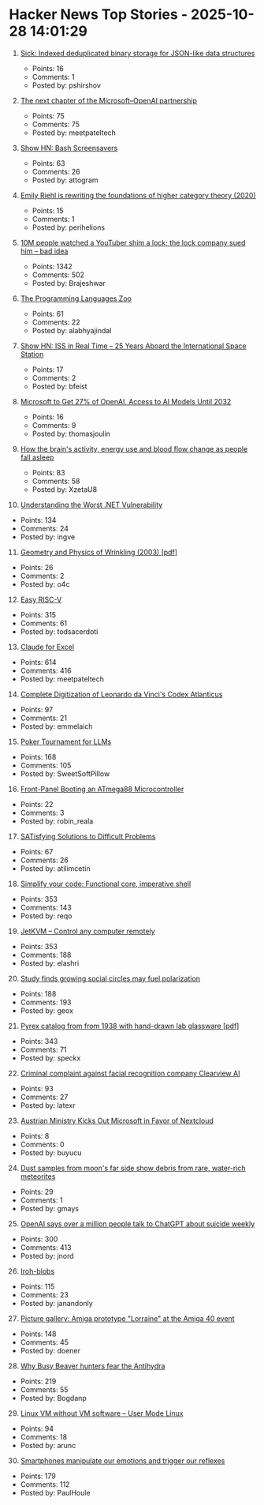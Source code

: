 # Hacker News Top Stories - 2025-10-28 14:01:29

1. [Sick: Indexed deduplicated binary storage for JSON-like data structures](https://github.com/7mind/sick)
   - Points: 16
   - Comments: 1
   - Posted by: pshirshov

2. [The next chapter of the Microsoft–OpenAI partnership](https://openai.com/index/next-chapter-of-microsoft-openai-partnership/)
   - Points: 75
   - Comments: 75
   - Posted by: meetpateltech

3. [Show HN: Bash Screensavers](https://github.com/attogram/bash-screensavers)
   - Points: 63
   - Comments: 26
   - Posted by: attogram

4. [Emily Riehl is rewriting the foundations of higher category theory (2020)](https://www.quantamagazine.org/emily-riehl-conducts-the-mathematical-orchestra-from-the-middle-20200902/)
   - Points: 15
   - Comments: 1
   - Posted by: perihelions

5. [10M people watched a YouTuber shim a lock; the lock company sued him – bad idea](https://arstechnica.com/tech-policy/2025/10/suing-a-popular-youtuber-who-shimmed-a-130-lock-what-could-possibly-go-wrong/)
   - Points: 1342
   - Comments: 502
   - Posted by: Brajeshwar

6. [The Programming Languages Zoo](https://plzoo.andrej.com/)
   - Points: 61
   - Comments: 22
   - Posted by: alabhyajindal

7. [Show HN: ISS in Real Time – 25 Years Aboard the International Space Station](https://issinrealtime.org)
   - Points: 17
   - Comments: 2
   - Posted by: bfeist

8. [Microsoft to Get 27% of OpenAI, Access to AI Models Until 2032](https://www.bloomberg.com/news/articles/2025-10-28/microsoft-to-get-27-of-openai-access-to-ai-models-until-2032)
   - Points: 16
   - Comments: 9
   - Posted by: thomasjoulin

9. [How the brain's activity, energy use and blood flow change as people fall asleep](https://www.massgeneralbrigham.org/en/about/newsroom/press-releases/research-shows-coordinated-shift-in-brain-activity-while-asleep)
   - Points: 83
   - Comments: 58
   - Posted by: XzetaU8

10. [Understanding the Worst .NET Vulnerability](https://andrewlock.net/understanding-the-worst-dotnet-vulnerability-request-smuggling-and-cve-2025-55315/)
   - Points: 134
   - Comments: 24
   - Posted by: ingve

11. [Geometry and Physics of Wrinkling (2003) [pdf]](https://softmath.seas.harvard.edu/wp-content/uploads/2019/10/2003-03.pdf)
   - Points: 26
   - Comments: 2
   - Posted by: o4c

12. [Easy RISC-V](https://dramforever.github.io/easyriscv/)
   - Points: 315
   - Comments: 61
   - Posted by: todsacerdoti

13. [Claude for Excel](https://www.claude.com/claude-for-excel)
   - Points: 614
   - Comments: 416
   - Posted by: meetpateltech

14. [Complete Digitization of Leonardo da Vinci's Codex Atlanticus](https://www.openculture.com/2025/10/digitization-of-leonardo-da-vincis-codex-atlanticus.html)
   - Points: 97
   - Comments: 21
   - Posted by: emmelaich

15. [Poker Tournament for LLMs](https://pokerbattle.ai/event)
   - Points: 168
   - Comments: 105
   - Posted by: SweetSoftPillow

16. [Front-Panel Booting an ATmega88 Microcontroller](https://www.linusakesson.net/hardware/frontpanel/index.php)
   - Points: 22
   - Comments: 3
   - Posted by: robin_reala

17. [SATisfying Solutions to Difficult Problems](https://vaibhavsagar.com/blog/2025/10/22/satisfying-solutions/)
   - Points: 67
   - Comments: 26
   - Posted by: atilimcetin

18. [Simplify your code: Functional core, imperative shell](https://testing.googleblog.com/2025/10/simplify-your-code-functional-core.html)
   - Points: 353
   - Comments: 143
   - Posted by: reqo

19. [JetKVM – Control any computer remotely](https://jetkvm.com/)
   - Points: 353
   - Comments: 188
   - Posted by: elashri

20. [Study finds growing social circles may fuel polarization](https://phys.org/news/2025-10-friends-division-social-circles-fuel.html)
   - Points: 188
   - Comments: 193
   - Posted by: geox

21. [Pyrex catalog from from 1938 with hand-drawn lab glassware [pdf]](https://exhibitdb.cmog.org/opacimages/Images/Pyrex/Rakow_1000132877.pdf)
   - Points: 343
   - Comments: 71
   - Posted by: speckx

22. [Criminal complaint against facial recognition company Clearview AI](https://noyb.eu/en/criminal-complaint-against-facial-recognition-company-clearview-ai)
   - Points: 93
   - Comments: 27
   - Posted by: latexr

23. [Austrian Ministry Kicks Out Microsoft in Favor of Nextcloud](https://news.itsfoss.com/austrian-ministry-kicks-out-microsoft/)
   - Points: 8
   - Comments: 0
   - Posted by: buyucu

24. [Dust samples from moon's far side show debris from rare, water-rich meteorites](https://www.sciencealert.com/china-brought-something-unexpected-back-from-the-far-side-of-the-moon)
   - Points: 29
   - Comments: 1
   - Posted by: gmays

25. [OpenAI says over a million people talk to ChatGPT about suicide weekly](https://techcrunch.com/2025/10/27/openai-says-over-a-million-people-talk-to-chatgpt-about-suicide-weekly/)
   - Points: 300
   - Comments: 413
   - Posted by: jnord

26. [Iroh-blobs](https://www.iroh.computer/blog/iroh-blobs-0-95-new-features)
   - Points: 115
   - Comments: 23
   - Posted by: janandonly

27. [Picture gallery: Amiga prototype "Lorraine" at the Amiga 40 event](https://www.amiga-news.de/en/news/AN-2025-10-00110-EN.html)
   - Points: 148
   - Comments: 45
   - Posted by: doener

28. [Why Busy Beaver hunters fear the Antihydra](https://benbrubaker.com/why-busy-beaver-hunters-fear-the-antihydra/)
   - Points: 219
   - Comments: 55
   - Posted by: Bogdanp

29. [Linux VM without VM software – User Mode Linux](https://popovicu.com/posts/linux-vm-without-vm-software-user-mode/)
   - Points: 94
   - Comments: 18
   - Posted by: arunc

30. [Smartphones manipulate our emotions and trigger our reflexes](https://theconversation.com/smartphones-manipulate-our-emotions-and-trigger-our-reflexes-no-wonder-were-addicted-265014)
   - Points: 179
   - Comments: 112
   - Posted by: PaulHoule

